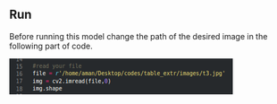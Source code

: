 ## Run

Before running this model change the path of the desired image in the following part of code.

![Image of Yaktocat](https://github.com/AmanJee-BITS/Table-Extractor-using-Deep-Learning/blob/master/Model%201/s1.png)
